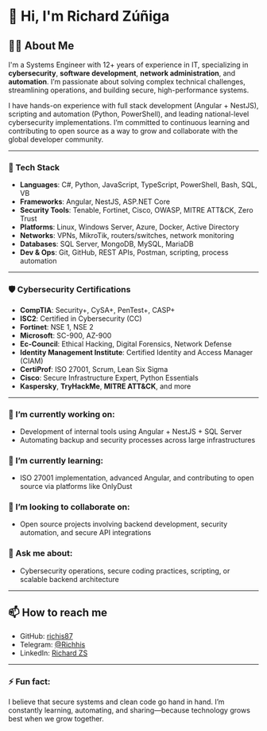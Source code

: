 # 👋 Hi, I'm Richard Zúñiga

## 🧑‍💻 About Me
I'm a Systems Engineer with 12+ years of experience in IT, specializing in **cybersecurity**, **software development**, **network administration**, and **automation**. I’m passionate about solving complex technical challenges, streamlining operations, and building secure, high-performance systems.

I have hands-on experience with full stack development (Angular + NestJS), scripting and automation (Python, PowerShell), and leading national-level cybersecurity implementations. I’m committed to continuous learning and contributing to open source as a way to grow and collaborate with the global developer community.

---

### 🔧 Tech Stack
- **Languages**: C#, Python, JavaScript, TypeScript, PowerShell, Bash, SQL, VB
- **Frameworks**: Angular, NestJS, ASP.NET Core
- **Security Tools**: Tenable, Fortinet, Cisco, OWASP, MITRE ATT&CK, Zero Trust
- **Platforms**: Linux, Windows Server, Azure, Docker, Active Directory
- **Networks**: VPNs, MikroTik, routers/switches, network monitoring
- **Databases**: SQL Server, MongoDB, MySQL, MariaDB
- **Dev & Ops**: Git, GitHub, REST APIs, Postman, scripting, process automation

---

### 🛡️ Cybersecurity Certifications
- **CompTIA**: Security+, CySA+, PenTest+, CASP+
- **ISC2**: Certified in Cybersecurity (CC)
- **Fortinet**: NSE 1, NSE 2
- **Microsoft**: SC-900, AZ-900
- **Ec-Council**: Ethical Hacking, Digital Forensics, Network Defense
- **Identity Management Institute**: Certified Identity and Access Manager (CIAM)
- **CertiProf**: ISO 27001, Scrum, Lean Six Sigma
- **Cisco**: Secure Infrastructure Expert, Python Essentials
- **Kaspersky**, **TryHackMe**, **MITRE ATT&CK**, and more

---

### 🔭 I’m currently working on:
- Development of internal tools using Angular + NestJS + SQL Server
- Automating backup and security processes across large infrastructures

### 🌱 I’m currently learning:
- ISO 27001 implementation, advanced Angular, and contributing to open source via platforms like OnlyDust

### 👯 I’m looking to collaborate on:
- Open source projects involving backend development, security automation, and secure API integrations

### 💬 Ask me about:
- Cybersecurity operations, secure coding practices, scripting, or scalable backend architecture

---

## 📫 How to reach me
- GitHub: [richis87](https://github.com/richis87)  
- Telegram: [@Richhis](https://t.me/Richhis)  
- LinkedIn: [Richard ZS](https://www.linkedin.com/in/richard-alberto-zúñiga-segura-392394185)

---

### ⚡ Fun fact:
I believe that secure systems and clean code go hand in hand. I’m constantly learning, automating, and sharing—because technology grows best when we grow together.

